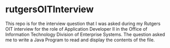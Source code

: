 # rutgersOITInterview
This repo is for the interview question that I was asked during my Rutgers OIT interview for the role of Application Developer II in the Office of Information Technology Division of Enterprise Systems. 
The question asked me to write a Java Program to read and display the contents of the file. 
